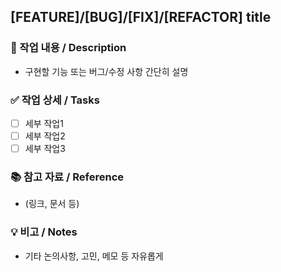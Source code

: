 
## [FEATURE]/[BUG]/[FIX]/[REFACTOR] title

### 📝 작업 내용 / Description
- 구현할 기능 또는 버그/수정 사항 간단히 설명

### ✅ 작업 상세 / Tasks
- [ ] 세부 작업1
- [ ] 세부 작업2
- [ ] 세부 작업3

### 📚 참고 자료 / Reference
- (링크, 문서 등)

### 💡 비고 / Notes
- 기타 논의사항, 고민, 메모 등 자유롭게
